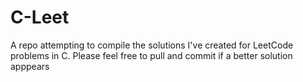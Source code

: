 # C-Leet
A repo attempting to compile the solutions I've created for LeetCode problems in C. Please feel free to pull and commit if a better solution apppears
